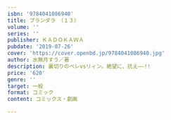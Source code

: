 ```yaml
---
isbn: '9784041086940'
title: プランダラ　（１３）
volume: ''
series: ''
publisher: ＫＡＤＯＫＡＷＡ
pubdate: '2019-07-26'
cover: 'https://cover.openbd.jp/9784041086940.jpg'
author: 水無月すう／著
description: 裏切りのペレvsリィン。絶望に、抗え――!!
price: '620'
genre: ''
target: 一般
format: コミック
content: コミックス・劇画

---
```

